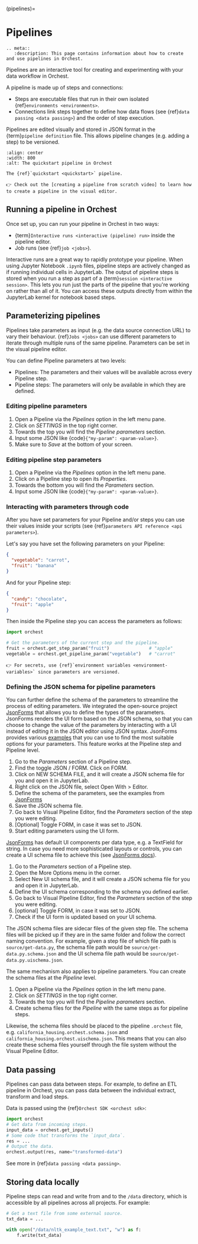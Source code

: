 (pipelines)=

# Pipelines

```{eval-rst}
.. meta::
   :description: This page contains information about how to create and use pipelines in Orchest.
```

Pipelines are an interactive tool for creating and experimenting with your data workflow in Orchest.

A pipeline is made up of steps and connections:

- Steps are executable files that run in their own isolated {ref}`environments <environments>`.
- Connections link steps together to define how data flows (see {ref}`data passing <data passing>`)
  and the order of step execution.

Pipelines are edited visually and stored in JSON format in the {term}`pipeline definition` file.
This allows pipeline changes (e.g. adding a step) to be versioned.

```{figure} ../img/quickstart/final-pipeline.png
:align: center
:width: 800
:alt: The quickstart pipeline in Orchest

The {ref}`quickstart <quickstart>` pipeline.
```

```{tip}
👉 Check out the [creating a pipeline from scratch video] to learn how to create a pipeline in the visual editor.
```

[creating a pipeline from scratch video]: https://www.tella.tv/video/cknr7zwz2000408i7bngpd77q/view

## Running a pipeline in Orchest

Once set up, you can run your pipeline in Orchest in two ways:

- {term}`Interactive runs <interactive (pipeline) run>` inside the pipeline editor.
- Job runs (see {ref}`job <jobs>`).

Interactive runs are a great way to rapidly prototype your pipeline. When using Jupyter Notebook
`.ipynb` files, pipeline steps are actively changed as if running individual cells in JupyterLab.
The output of pipeline steps is stored when you run a step as part of a {term}`session <interactive session>`.
This lets you run just the parts of the pipeline that you're working on rather than all of it.
You can access these outputs directly from within the JupyterLab kernel for notebook based steps.

## Parameterizing pipelines

Pipelines take parameters as input (e.g. the data source connection URL) to vary their behaviour.
{ref}`Jobs <jobs>` can use different parameters to iterate through multiple runs of the same
pipeline. Parameters can be set in the visual pipeline editor.

You can define Pipeline parameters at two levels:

- Pipelines: The parameters and their values will be available across every Pipeline step.
- Pipeline steps: The parameters will only be available in which they are defined.

### Editing pipeline parameters

1. Open a Pipeline via the _Pipelines_ option in the left menu pane.
2. Click on _SETTINGS_ in the top right corner.
3. Towards the top you will find the _Pipeline parameters_ section.
4. Input some JSON like {code}`{"my-param": <param-value>}`.
5. Make sure to _Save_ at the bottom of your screen.

### Editing pipeline step parameters

1. Open a Pipeline via the _Pipelines_ option in the left menu pane.
2. Click on a Pipeline step to open its _Properties_.
3. Towards the bottom you will find the _Parameters_ section.
4. Input some JSON like {code}`{"my-param": <param-value>}`.

### Interacting with parameters through code

After you have set parameters for your Pipeline and/or steps you can use their values inside your
scripts (see {ref}`parameters API reference <api parameters>`).

Let's say you have set the following parameters on your Pipeline:

```json
{
  "vegetable": "carrot",
  "fruit": "banana"
}
```

And for your Pipeline step:

```json
{
  "candy": "chocolate",
  "fruit": "apple"
}
```

Then inside the Pipeline step you can access the parameters as follows:

```python
import orchest

# Get the parameters of the current step and the pipeline.
fruit = orchest.get_step_param("fruit")               # "apple"
vegetable = orchest.get_pipeline_param("vegetable")   # "carrot"
```

```{tip}
👉 For secrets, use {ref}`environment variables <environment-variables>` since parameters are versioned.
```

### Defining the JSON schema for pipeline parameters

You can further define the schema of the parameters to streamline the process of editing parameters. We integrated the open-source project [JsonForms](https://jsonforms.io/) that allows you to define the types of the parameters.
JsonForms renders the UI form based on the JSON schema, so that you can choose to change the value of the parameters by interacting
with a UI instead of editing it in the JSON editor using JSON syntax. JsonForms provides various [examples](https://jsonforms.io/examples/basic) that you can use to find the most suitable options for your parameters. This feature works at the Pipeline step and Pipeline level.

1. Go to the _Parameters_ section of a Pipeline step.
2. Find the toggle JSON / FORM. Click on FORM.
3. Click on NEW SCHEMA FILE, and it will create a JSON schema file for you and open it in JupyterLab.
4. Right click on the JSON file, select Open With > Editor.
5. Define the schema of the parameters, see the examples from [JsonForms](https://jsonforms.io/examples/basic)
6. Save the JSON schema file.
7. Go back to Visual Pipeline Editor, find the _Parameters_ section of the step you were editing.
8. [Optional] Toggle FORM, in case it was set to JSON.
9. Start editing parameters using the UI form.

[JsonForms](https://jsonforms.io/) has default UI components per data type, e.g. a TextField for string. In case you need more sophisticated layouts or controls, you can create a UI schema file to achieve this (see [JsonForms docs](https://jsonforms.io/docs/uischema/)).

1. Go to the _Parameters_ section of a Pipeline step.
2. Open the More Options menu in the corner.
3. Select New UI schema file, and it will create a JSON schema file for you and open it in JupyterLab.
4. Define the UI schema corresponding to the schema you defined earlier.
5. Go back to Visual Pipeline Editor, find the _Parameters_ section of the step you were editing.
6. [optional] Toggle FORM, in case it was set to JSON.
7. Check if the UI form is updated based on your UI schema.

The JSON schema files are sidecar files of the given step file. The schema files will be picked up if they are in the same folder and follow the correct naming convention. For example, given a step file of which file path is `source/get-data.py`, the schema file path would be `source/get-data.py.schema.json` and the UI schema file path would be `source/get-data.py.uischema.json`.

The same mechanism also applies to pipeline parameters. You can create the schema files at the _Pipeline_ level.

1. Open a Pipeline via the _Pipelines_ option in the left menu pane.
2. Click on _SETTINGS_ in the top right corner.
3. Towards the top you will find the _Pipeline parameters_ section.
4. Create schema files for the _Pipeline_ with the same steps as for pipeline steps.

Likewise, the schema files should be placed to the pipeline `.orchest` file, e.g. `california_housing.orchest.schema.json` and `california_housing.orchest.uischema.json`. This means that you can also create these schema files yourself through the file system without the Visual Pipeline Editor.

## Data passing

Pipelines can pass data between steps. For example, to define an ETL pipeline in Orchest,
you can pass data between the individual extract, transform and load steps.

Data is passed using the {ref}`Orchest SDK <orchest sdk>`:

```python
import orchest
# Get data from incoming steps.
input_data = orchest.get_inputs()
# Some code that transforms the `input_data`.
res = ...
# Output the data.
orchest.output(res, name="transformed-data")
```

See more in {ref}`data passing <data passing>`.

## Storing data locally

Pipeline steps can read and write from and to the `/data` directory,
which is accessible by all pipelines across all projects. For example:

```python
# Get a text file from some external source.
txt_data = ...

with open("/data/nltk_example_text.txt", "w") as f:
    f.write(txt_data)
```
